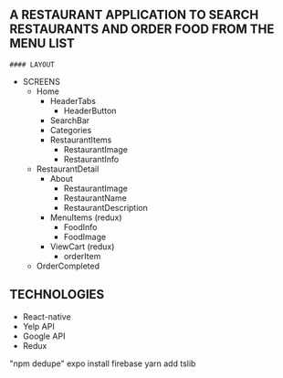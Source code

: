 ## A RESTAURANT APPLICATION TO SEARCH RESTAURANTS AND ORDER FOOD FROM THE MENU LIST

```
#### LAYOUT
```

- SCREENS
  - Home
    - HeaderTabs
      - HeaderButton
    - SearchBar
    - Categories
    - RestaurantItems
      - RestaurantImage
      - RestaurantInfo
  - RestaurantDetail
    - About
      - RestaurantImage
      - RestaurantName
      - RestaurantDescription
    - MenuItems (redux)
      - FoodInfo
      - FoodImage
    - ViewCart (redux)
      - orderItem
  - OrderCompleted

## TECHNOLOGIES

- React-native
- Yelp API
- Google API
- Redux

"npm dedupe"
expo install firebase
yarn add tslib
